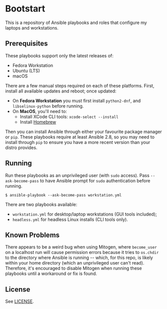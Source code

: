 # Bootstart

This is a repository of Ansible playbooks and roles that configure my laptops
and workstations.

## Prerequisites

These playbooks support only the latest releases of:

  - Fedora Workstation
  - Ubuntu (LTS)
  - macOS

There are a few manual steps required on each of these platforms. First, install
all available updates and reboot; once updated:

  - On **Fedora Workstation** you must first install `python2-dnf`, and
    `libselinux-python` before running.
  - On **MacOS**, you'll need to:
    - Install XCode CLI tools: `xcode-select --install`
    - Install [Homebrew](https://brew.sh)

Then you can install Ansible through either your favourite package manager or
`pip`. These playbooks require at least Ansible 2.8, so you may need to install
through `pip` to ensure you have a more recent version than your distro
provides.

## Running

Run these playbooks as an unprivileged user (with `sudo` access). Pass
`--ask-become-pass` to have Ansible prompt for `sudo` authentication before
running.

```
$ ansible-playbook --ask-become-pass workstation.yml
```

There are two playbooks available:

  - `workstation.yml` for desktop/laptop workstations (GUI tools included);
  - `headless.yml` for headless Linux installs (CLI tools only).

## Known Problems

There appears to be a weird bug when using Mitogen, where `become_user` on a
localhost run will cause permission errors because it tries to `os.chdir` to the
directory where Ansible is running -- which, for this repo, is likely within
your home directory (which an unprivileged user can't read). Therefore, it's
encouraged to disable Mitogen when running these playbooks until a workaround or
fix is found.

## License

See [LICENSE](./LICENSE).
